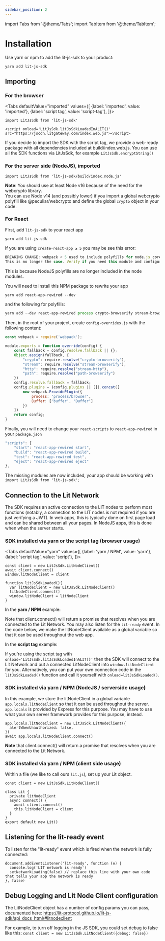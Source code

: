 ```yaml
---
sidebar_position: 2
---
```


import Tabs from '@theme/Tabs';
import TabItem from '@theme/TabItem';

# Installation

Use yarn or npm to add the lit-js-sdk to your product:

```
yarn add lit-js-sdk
```

## Importing

### For the browser

<Tabs
defaultValue="imported"
values={[
{label: 'imported', value: 'imported'},
{label: 'script tag', value: 'script-tag'},
]}>
<TabItem value="imported">

    import LitJsSdk from 'lit-js-sdk'

</TabItem>
<TabItem value="script-tag">

    <script onload='LitJsSdk.litJsSdkLoadedInALIT()' src="https://jscdn.litgateway.com/index.web.js"></script>

</TabItem>
</Tabs>

If you decide to import the SDK with the script tag, we provide a web-ready package with all dependencies included at build/index.web.js.
You can use all the SDK functions via LitJsSdk, for example `LitJsSdk.encryptString()`

### For the server side (NodeJS), imported

```
import LitJsSdk from 'lit-js-sdk/build/index.node.js'
```

**Note**: You should use at least Node v16 because of the need for the webcrypto library.  
You can use Node v14 (and possibly lower) if you import a global webcrypto polyfill like @peculiar/webcrypto and define the global `crypto` object in your code.

### For React

First, add `lit-js-sdk` to your react app

```
yarn add lit-js-sdk
```

If you are using `create-react-app ≥ 5` you may be see this error:

```jsx
BREAKING CHANGE: webpack < 5 used to include polyfills for node.js core modules by default.
This is no longer the case. Verify if you need this module and configure a polyfill for it.
```

This is because NodeJS polyfills are no longer included in the node modules.

You will need to install this NPM package to rewrite your app

```jsx
yarn add react-app-rewired --dev
```

and the following for polyfills:

```jsx
yarn add --dev react-app-rewired process crypto-browserify stream-browserify stream-http buffer path-browserify
```

Then, in the root of your project, create `config-overrides.js` with the following content:

```jsx
const webpack = require('webpack');

module.exports = function override(config) {
    const fallback = config.resolve.fallback || {};
    Object.assign(fallback, {
        "crypto": require.resolve("crypto-browserify"),
        "stream": require.resolve("stream-browserify"),
        "http": require.resolve("stream-http"),
        "path": require.resolve("path-browserify")
    })
    config.resolve.fallback = fallback;
    config.plugins = (config.plugins || []).concat([
        new webpack.ProvidePlugin({
            process: 'process/browser',
            Buffer: ['buffer', 'Buffer']
        })
    ])
    return config;
}
```

Finally, you will need to change your `react-scripts` to `react-app-rewired` in your `package.json`

```jsx
"scripts": {
	"start": "react-app-rewired start",
	"build": "react-app-rewired build",
	"test": "react-app-rewired test",
	"eject": "react-app-rewired eject"
},
```

The missing modules are now included, your app should be working with `import LitJsSdk from 'lit-js-sdk';`

## Connection to the Lit Network

The SDK requires an active connection to the LIT nodes to perform most functions (notably, a connection to the LIT nodes is not required if you are just verifying a JWT). In web apps, this is typically done on first page load and can be shared between all your pages. In NodeJS apps, this is done when when the server starts.

### SDK installed via yarn or the script tag (browser usage)

<Tabs
defaultValue="yarn"
values={[
{label: 'yarn / NPM', value: 'yarn'},
{label: 'script tag', value: 'script'},
]}>
<TabItem value="yarn">

    const client = new LitJsSdk.LitNodeClient()
    await client.connect()
    window.litNodeClient = client

</TabItem>
<TabItem value="script">

    function litJsSdkLoaded(){
      var litNodeClient = new LitJsSdk.LitNodeClient()
      litNodeClient.connect()
      window.litNodeClient = litNodeClient
    }

</TabItem>
</Tabs>

In the **yarn / NPM** example:

Note that client.connect() will return a promise that resolves when you are connected to the Lit Network. You may also listen for the `lit-ready` event. In the code below, we make the litNodeClient available as a global variable so that it can be used throughout the web app.

In the **script tag** example:

If you're using the script tag with `onload='LitJsSdk.litJsSdkLoadedInALIT()'` then the SDK will connect to the Lit Network and put a connected LitNodeClient into `window.litNodeClient` for you. Alternatively, you can put your own connection code in the `litJsSdkLoaded()` function and call it yourself with `onload=litJsSdkLoaded()`.

### SDK installed via yarn / NPM (NodeJS / serverside usage)

In this example, we store the litNodeClient in a global variable `app.locals.litNodeClient` so that it can be used throughout the server. `app.locals` is provided by Express for this purpose. You may have to use what your own server framework provides for this purpose, instead.

```
app.locals.litNodeClient = new LitJsSdk.LitNodeClient({
  alertWhenUnauthorized: false,
})
await app.locals.litNodeClient.connect()
```

**Note** that client.connect() will return a promise that resolves when you are connected to the Lit Network.

### SDK installed via yarn / NPM (client side usage)

Within a file (we like to call ours `lit.js`), set up your Lit object.

```
const client = new LitJsSdk.LitNodeClient()

class Lit {
  private litNodeClient
  async connect() {
    await client.connect()
    this.litNodeClient = client
  }
}
export default new Lit()
```

## Listening for the lit-ready event

To listen for the "lit-ready" event which is fired when the network is fully connected:

```
document.addEventListener('lit-ready', function (e) {
  console.log('LIT network is ready')
  setNetworkLoading(false) // replace this line with your own code that tells your app the network is ready
}, false)
```

## Debug Logging and Lit Node Client configuration

The LitNodeClient object has a number of config params you can pass, documented here: https://lit-protocol.github.io/lit-js-sdk/api_docs_html/#litnodeclient

For example, to turn off logging in the JS SDK, you could set debug to false like this: `const client = new LitJsSdk.LitNodeClient({debug: false})`
